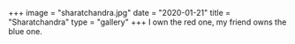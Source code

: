 
+++
image = "sharatchandra.jpg"
date = "2020-01-21"
title = "Sharatchandra"
type = "gallery"
+++
I own the red one, my friend owns the blue one. 